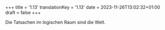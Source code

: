 +++
title = '1.13'
translationKey = '1.13'
date = 2023-11-26T13:02:32+01:00
draft = false
+++

Die Tatsachen im logischen Raum sind die Welt.
